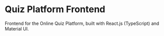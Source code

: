 # Quiz Platform Frontend

Frontend for the Online Quiz Platform, built with React.js (TypeScript) and Material UI.
